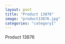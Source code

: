 ```yaml
---
layout: post
title: "Product 13876"
image: "product13876.jpg"
categories: "category1"
---
```

Product 13876

